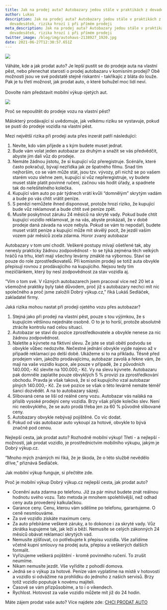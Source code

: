 ```yaml
---
title: Jak na prodej auta? Autobazary jedou stále v praktikách z devadesátek!
author: Lukas
description: Jak na prodej auta? Autobazary jedou stále v praktikách z
  devadesátek, rizika hrozí i při přímém prodeji
meta_description: Jak na prodej auta? Autobazary jedou stále v praktikách z
  devadesátek, rizika hrozí i při přímém prodeji
twitter_image: /blog/img/autohaus-2138927_1920.jpg
date: 2021-06-27T12:30:57.651Z
---
```

[<img src="https://dobryvykup.cz/blog/img/jak-na-prodej-auta-1-1.jpg">](https://dobryvykup.cz)

[](https://dobryvykup.cz)Váháte, kde a jak prodat auto? Je lepší pustit se do prodeje auta na vlastní pěst, nebo přenechat starosti o prodej autobazaru v komisním prodeji? Obě možnosti jsou ve své podstatě stejně riskantní - takříkajíc z bláta do louže. Pak je tu třetí možnost, jak prodat auto, o které bohužel moc lidí neví. \
\
Dovolte nám představit mobilní výkup ojetých aut.



![](/blog/img/tab.png)

Proč se nepouštět do prodeje vozu na vlastní pěst?

Málokterý prodávající si uvědomuje, jak velkému riziku se vystavuje, pokud se pustí do prodeje vozidla na vlastní pěst. 

Mezi největší rizika při prodeji auta přes inzerát patří následující: 

1. Nevíte, kdo vám přijede a s kým budete muset jednat. 
2. Bude vám volat jeden autobazar za druhým a snažit se vás předvědčit, abyste jim dali vůz do prodeje.
3. Nemáte žádnou jistotu, že si kupující vůz přeregistruje. Scénáře, které často pokračují, bývají nezřídka jak ze špatného filmu. Snad tím nejhorším, co se vám může stát, jsou tzv. vývozy, při nichž se po vašem starém vozu slehne zem, kupující si vůz nepřeregistruje, vy budete muset stále platit povinné ručení, začnou vás hodit úřady, a spadnete tak do neřešitelného kolečka. 
4. Kupující vám auto po pár týdnech vrátí kvůli “domnělým” skrytým vadám a bude po vás chtít vrátit peníze.
5. S penězi nemůžete ihned disponovat, protože hrozí riziko, že kupující bude vůz reklamovat a bude chtít své peníze zpět.
6. Musíte poskytnout záruku 24 měsíců na skryté vady. Pokud bude chtít kupující vozidlo reklamovat, je na vás, abyste prokázali, že v době prodeje daná závada na voze nebyla. Pokud se vám to nepodaří, budete muset vrátit peníze a kupující může mít skvělý pocit, že jezdil vašim vozem pár měsíců zcela zdarma. 
   Horor zvaný autobazar

Autobazary v tom umí chodit. Veškeré postupy mívají ošetřené tak, aby nenesly prakticky žádnou zodpovědnost - to se týká zejména těch velkých hráčů na trhu, kteří mají všechny levárny zmáklé na výbornou. Staví se pouze do role zprostředkovatelů. Při komisním prodeji se totiž auta obvykle přepisují rovnou z prodávajícího na kupujícího. Nejsou tedy tím mezičlánkem, který by nesl zodpovědnost za stav vozidla aj.

”Vím o tom své. V různých autobazarech jsem pracoval více než 20 let a všemožné praktiky byly také důvodem, proč již s autobazary nechci mít nic společného a proč jsme založili Dobrý výkup.cz,” říká Lukáš Sedláček, zakladatel firmy. 

Jaká rizika mohou nastat při prodeji ojetého vozu přes autobazar?

1. Stejná jako při prodeji na vlastní pěst, pouze s tou výjimkou, že s kupujícím většinou nejednáte osobně. O to je to horší, protože absolutně ztrácíte kontrolu nad celou situací. 
2. Autobazar se staví do pozice zprostředkovatele a obvykle nenese za nic žádnou zodpovědnost.
3. Naletíte a kývnete na fiktivní slevu. Že jste se stali obětí podvodu se obvykle vůbec nedozvíte. Nečestné jednání obvykle vyjde najevo až v případě reklamací po delší době. Ukážeme si to na příkladu. Těsně před prodejem vám, jakožto prodávajícímu, autobazar zavolá a řekne vám, že mají na vaše vozidlo kupce, ale pouze v případě, že z původních 140.000,- Kč slevíte na 100.000,- Kč. Vy na slevu kývnete. Autobazaru pak domněle zaplatíte pouze obvyklých 5 % provizi za zprostředkování obchodu. Pravda je však taková, že si od kupujícího vzal autobazar plných 140.000,- Kč. Ze své pozice se však o této levárně nemáte téměř šanci dozvědět. A na to autobazary sázejí.
4. Slibovaná cena se liší od reálné ceny vozu. Autobazar vás naláká na příslib vysoké prodejní ceny vozidla. Brzy však přijde kolečko slev. Není nic neobvyklého, že se auto prodá třeba jen za 60 % původně slibované ceny. 
5. Autobazary obvykle nebývají pojištěné. Co víc dodat.
6. Pokud od vás autobazar auto vykoupí za hotové, obvykle to bývá značně pod cenou. 

Nejlepší cesta, jak prodat auto? Rozhodně mobilní výkup!
Třetí - a nejlepší - možností, jak prodat vozidlo, je prostřednictvím mobilního výkupu, jakým je Dobrý výkup.cz. 

“Mnoho mých známých mi říká, že je škoda, že o této službě nevědělo dříve,” přiznává Sedláček.

Jak mobilní výkup funguje, si přečtěte zde. 

Proč je mobilní výkup Dobrý výkup.cz nejlepší cesta, jak prodat auto?

* Ocenění auta zdarma po telefonu. Již za pár minut budete znát reálnou hodnotu svého vozu. Tato metoda je mnohem spolehlivější, než odhad ceny auta provedený kalkulačkou. 
* Garance ceny. Cenu, kterou vám sdělíme po telefonu, garantujeme. O ceně nesmlouváme. 
* Za své vozidlo získáte maximum ceny. 
* Za auto přebíráme veškeré záruky, a to dokonce i za skryté vady. Vůz zkrátka kupujeme tak, jak leží a běží. Nemusíte se celých zákonných 24 měsíců obávat reklamací skrytých vad.
* Nemusíte zjišťovat, co potřebujete k přepisu vozidla. Vše zařídíme včetně kupní smlouvy na prodej auta, přepisu a veškerých dalších formalit.
* Vyřizujeme veškerá pojištění - kromě povinného ručení. To zrušit neumíme.  
* Nikam nemusíte jezdit. Vše vyřídíte z pohodlí domova. 
* Jedná se o výkup za hotové. Peníze vám vyplatíme na místě v hotovosti a vozidlo si odvážíme na prohlídku do jednoho z našich servisů. Brzy totiž vozidlo poputuje k novému majiteli.
* Časově se vám přizpůsobíme, a to i o víkendech. 
* Rychlost. Hotovost za vaše vozidlo můžete mít již do 24 hodin. 

Máte zájem prodat vaše auto? Více najdete zde: [CHCI PRODAT AUTO](https://www.dobryvykup.cz/)
